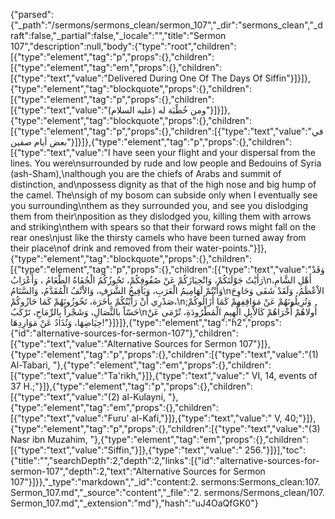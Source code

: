{"parsed":{"_path":"/sermons/sermons_clean/sermon_107","_dir":"sermons_clean","_draft":false,"_partial":false,"_locale":"","title":"Sermon 107","description":null,"body":{"type":"root","children":[{"type":"element","tag":"p","props":{},"children":[{"type":"element","tag":"em","props":{},"children":[{"type":"text","value":"Delivered During One Of The Days Of Siffin"}]}]},{"type":"element","tag":"blockquote","props":{},"children":[{"type":"element","tag":"p","props":{},"children":[{"type":"text","value":"ومن خُطْبَة له (عليه السلام)"}]}]},{"type":"element","tag":"blockquote","props":{},"children":[{"type":"element","tag":"p","props":{},"children":[{"type":"text","value":"في بعض أيام صفين"}]}]},{"type":"element","tag":"p","props":{},"children":[{"type":"text","value":"I have seen your flight and your dispersal from the lines. You were\nsurrounded by rude and low people and Bedouins of Syria (ash-Sham),\nalthough you are the chiefs of Arabs and summit of distinction, and\npossess dignity as that of the high nose and big hump of the camel. The\nsigh of my bosom can subside only when I eventually see you surrounding\nthem as they surrounded you, and see you dislodging them from their\nposition as they dislodged you, killing them with arrows and striking\nthem with spears so that their forward rows might fall on the rear ones\njust like the thirsty camels who have been turned away from their place\nof drink and removed from their water-points."}]},{"type":"element","tag":"blockquote","props":{},"children":[{"type":"element","tag":"p","props":{},"children":[{"type":"text","value":"وَقَدْ رَأَيْتُ جَوْلَتَكُمْ، وَانْحِيَازَكُمْ عَنْ صُفُوفِكُمْ، تَحُوزُكُمُ الْجُفَاةُ الطَّغَامُ ، وَأَعْرَابُ\nأَهْلِ الشَّامِ، وَأَنْتُمْ لَهَامِيمُ الْعَرَبِ، وَيَآفِيخُ الشَّرَفِ، وَالاْنْفُ الْمُقَدَّمُ، وَالسَّنَامُ\nالاْعْظَمُ، وَلَقَدْ شَفَى وَحَاوِحَ صَدْرِي أَنْ رَأَيْتُكُمْ بِأَخَرَة، تَحُوزُونَهُمْ كَمَا حَازُوكُمْ،\nوَتُزِيلُونَهُمْ عَنْ مَوَاقِفِهمْ كَمَا أَزَالُوكُمْ; حَسّاً بالنِّصَالِ، وَشَجْراً بِالرِّمَاحِ، تَرْكَبُ\nأُولاهُمْ أُخْرَاهُمْ كَالاْبِلِ الْهِيمِ الْمَطْرُودَةِ، تُرْمَى عَنْ حِيَاضِهَا، وَتُذَادُ عَنْ مَوَارِدِهَا!"}]}]},{"type":"element","tag":"h2","props":{"id":"alternative-sources-for-sermon-107"},"children":[{"type":"text","value":"Alternative Sources for Sermon 107"}]},{"type":"element","tag":"p","props":{},"children":[{"type":"text","value":"(1) Al-Tabari, "},{"type":"element","tag":"em","props":{},"children":[{"type":"text","value":"Ta'rikh,"}]},{"type":"text","value":" VI, 14, events of 37 H.;"}]},{"type":"element","tag":"p","props":{},"children":[{"type":"text","value":"(2) al-Kulayni, "},{"type":"element","tag":"em","props":{},"children":[{"type":"text","value":"Furu' al-Kafi,"}]},{"type":"text","value":" V, 40;"}]},{"type":"element","tag":"p","props":{},"children":[{"type":"text","value":"(3) Nasr ibn Muzahim, "},{"type":"element","tag":"em","props":{},"children":[{"type":"text","value":"Siffin,"}]},{"type":"text","value":" 256."}]}],"toc":{"title":"","searchDepth":2,"depth":2,"links":[{"id":"alternative-sources-for-sermon-107","depth":2,"text":"Alternative Sources for Sermon 107"}]}},"_type":"markdown","_id":"content:2. sermons:Sermons_clean:107. Sermon_107.md","_source":"content","_file":"2. sermons/Sermons_clean/107. Sermon_107.md","_extension":"md"},"hash":"uJ4OaQfGK0"}